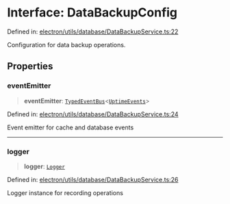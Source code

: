# Interface: DataBackupConfig

Defined in: [electron/utils/database/DataBackupService.ts:22](https://github.com/Nick2bad4u/Uptime-Watcher/blob/main/electron/utils/database/DataBackupService.ts#L22)

Configuration for data backup operations.

## Properties

### eventEmitter

> **eventEmitter**: [`TypedEventBus`](../../../../events/TypedEventBus/classes/TypedEventBus.md)\<[`UptimeEvents`](../../../../events/eventTypes/interfaces/UptimeEvents.md)\>

Defined in: [electron/utils/database/DataBackupService.ts:24](https://github.com/Nick2bad4u/Uptime-Watcher/blob/main/electron/utils/database/DataBackupService.ts#L24)

Event emitter for cache and database events

***

### logger

> **logger**: [`Logger`](../../../interfaces/interfaces/Logger.md)

Defined in: [electron/utils/database/DataBackupService.ts:26](https://github.com/Nick2bad4u/Uptime-Watcher/blob/main/electron/utils/database/DataBackupService.ts#L26)

Logger instance for recording operations
